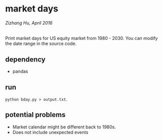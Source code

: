 # market days
###### Zizhang Hu, April 2016

Print market days for US equity market from 1980 - 2030. You can modify the date range in the source code.

## dependency
 - pandas


## run
`python bday.py > output.txt`.

## potential problems
 - Market calendar might be different back to 1980s.
 - Does not include unexpected events